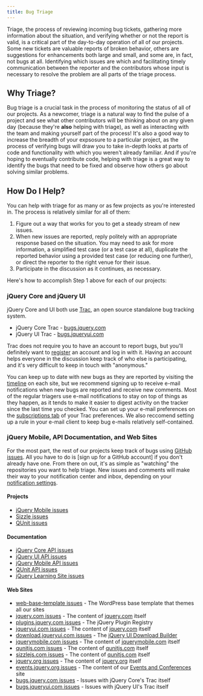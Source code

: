 ```yaml
---
title: Bug Triage
---
```


Triage, the process of reviewing incoming bug tickets, gathering more
information about the situation, and verifying whether or not the report is
valid, is a critical part of the day-to-day operation of all of our projects.
Some new tickets are valuable reports of broken behavior, others are
suggestions for enhancements both large and small, and some are, in fact, not
bugs at all. Identifying which issues are which and facilitating timely
communication between the reporter and the contributors whose input is
necessary to resolve the problem are all parts of the triage process.

## Why Triage?

Bug triage is a crucial task in the process of monitoring the status of all of
our projects. As a newcomer, triage is a natural way to find the pulse of a
project and see what other contributors will be thinking about on any given day
(because they're **also** helping with triage), as well as interacting with the
team and making yourself part of the process! It's also a good way to increase
the breadth of your expsosure to a particular project, as the process of
verifying bugs will draw you to take in-depth looks at parts of code and
functionality with which you weren't already familiar. And if you're hoping to
eventually contribute code, helping with triage is a great way to identify the
bugs that need to be fixed and observe how others go about solving similar
problems.

## How Do I Help?

You can help with triage for as many or as few projects as you're interested in. The process
is relatively similar for all of them:

1. Figure out a way that works for you to get a steady stream of new issues.
2. When new issues are reported, reply politely with an appropriate response
based on the situation. You may need to ask for more information, a simplified
test case (or a test case at all), duplicate the reported behavior using a
provided test case (or reducing one further), or direct the reporter to the
right venue for their issue.
3. Participate in the discussion as it continues, as necessary.

Here's how to accomplish Step 1 above for each of our projects:

### jQuery Core and jQuery UI

jQuery Core and UI both use [Trac](http://trac.edgewall.org/), an open source standalone bug tracking system.

* jQuery Core Trac - [bugs.jquery.com](http://bugs.jquery.com)
* jQuery UI Trac - [bugs.jqueryui.com](http://bugs.jqueryui.com)

Trac does not require you to have an account to report bugs, but you'll
definitely want to [register](http://bugs.jquery.com/register) an account and
log in with it. Having an account helps everyone in the discussion keep track
of who else is participating, and it's very difficult to keep in touch with
"anonymous."

You can keep up to date with new bugs as they are reported by visiting the
[timeline](http://bugs.jquery.com/timeline) on each site, but we recommend
signing up to receive e-mail notifications when new bugs are reported and
receive new comments.  Most of the regular triagers use e-mail notifications
to stay on top of things as they happen, as it tends to make it easier to
digest activity on the tracker since the last time you checked.  You can set up
your e-mail preferences on the [subscriptions
tab](http://bugs.jquery.com/prefs/subscriptions) of your Trac preferences. We
also reccomend setting up a rule in your e-mail client to keep bug e-mails
relatively self-contained.

### jQuery Mobile, API Documentation, and Web Sites

For the most part, the rest of our projects keep track of bugs using [GitHub
issues](https://github.com/features/projects/issues). All you have to do is
[sign up for a GitHub account] if you don't already have one. From there on
out, it's as simple as "watching" the repositories you want to help triage. New
issues and comments will make their way to your notification center and inbox,
depending on your [notification settings](https://github.com/settings/notifications).

#### Projects

* [jQuery Mobile issues](http://github.com/jquery/jquery-mobile/issues)
* [Sizzle issues](http://github.com/jquery/sizzle/issues)
* [QUnit issues](http://github.com/jquery/qunit/issues)

#### Documentation

* [jQuery Core API issues](http://github.com/jquery/api.jquery.com/issues)
* [jQuery UI API issues](http://github.com/jquery/api.jqueryui.com/issues)
* [jQuery Mobile API issues](http://github.com/jquery/api.jquerymobile.com/issues)
* [QUnit API issues](http://github.com/jquery/api.qunitjs.com/issues)
* [jQuery Learning Site issues](http://github.com/jquery/learn.jquery.com/issues)

#### Web Sites

* [web-base-template issues](http://github.com/jquery/web-base-template/issues) - The WordPress base template that themes all our sites
* [jquery.com issues](http://github.com/jquery/jquery.com/issues) - The content of [jquery.com](http://jquery.com) itself
* [plugins.jquery.com issues](http://github.com/jquery/jquery.com/issues) - The jQuery Plugin Registry
* [jqueryui.com issues](http://github.com/jquery/jqueryui.com/issues) - The content of [jquery.com](http://jqueryui.com) itself
* [download.jqueryui.com issues](http://github.com/jquery/download.jqueryui.com/issues) - The [jQuery UI Download Builder](http://download.jqueryui.com)
* [jquerymobile.com issues](http://github.com/jquery/jquerymobile.com/issues) - The content of [jquerymobile.com](http://jquerymobile.com) itself
* [qunitjs.com issues](http://github.com/jquery/qunitjs.com/issues) - The content of [qunitjs.com](http://qunitjs.com) itself
* [sizzlejs.com issues](http://github.com/jquery/sizzlejs.com/issues) - The content of [qunitjs.com](http://qunitjs.com) itself
* [jquery.org issues](http://github.com/jquery/jquery.org/issues) - The content of [jquery.org](http://jquery.org) itself
* [events.jquery.org issues](http://github.com/jquery/jquery.org/issues) - The content of our [Events and Conferences](http://events.jquery.org) site
* [bugs.jquery.com issues](http://github.com/jquery/bugs.jquery.com/issues) - Issues with jQuery Core's Trac itself
* [bugs.jqueryui.com issues](http://github.com/jquery/bugs.jqueryui.com/issues) - Issues with jQuery UI's Trac itself
